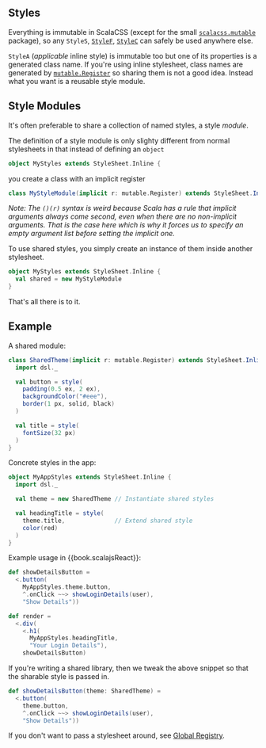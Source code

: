 ## Styles

Everything is immutable in ScalaCSS
(except for the small [`scalacss.mutable`](https://github.com/japgolly/scalacss/blob/master/core/src/main/scala/scalacss/mutable/)
package),
so any `StyleS`,
[`StyleF`](stylef.md),
[`StyleC`](nested.md)
can safely be used anywhere else.

`StyleA` (_applicable_ inline style) is immutable too but one of its properties
is a generated class name. If you're using inline stylesheet, class names are
generated by [`mutable.Register`](https://github.com/japgolly/scalacss/blob/master/core/src/main/scala/scalacss/mutable/Register.scala)
so sharing them is not a good idea. Instead what you want is a reusable style module.

## Style Modules

It's often preferable to share a collection of named styles, a style _module_.

The definition of a style module is only slighty different from normal stylesheets
in that instead of defining an `object`
```scala
object MyStyles extends StyleSheet.Inline {
```
you create a class with an implicit register
```scala
class MyStyleModule(implicit r: mutable.Register) extends StyleSheet.Inline()(r) {
```

_Note: The `()(r)` syntax is weird because Scala has a rule that implicit arguments
always come second, even when there are no non-implicit arguments. That is the case
here which is why it forces us to specify an empty argument list before setting the
implicit one._

To use shared styles, you simply create an instance of them inside another stylesheet.

```scala
object MyStyles extends StyleSheet.Inline {
  val shared = new MyStyleModule
}
```

That's all there is to it.



## Example

A shared module:
```scala
class SharedTheme(implicit r: mutable.Register) extends StyleSheet.Inline()(r) {
  import dsl._

  val button = style(
    padding(0.5 ex, 2 ex),
    backgroundColor("#eee"),
    border(1 px, solid, black)
  )

  val title = style(
    fontSize(32 px)
  )
}
```

Concrete styles in the app:
```scala
object MyAppStyles extends StyleSheet.Inline {
  import dsl._

  val theme = new SharedTheme // Instantiate shared styles

  val headingTitle = style(
    theme.title,              // Extend shared style
    color(red)
  )
}
```

Example usage in {{book.scalajsReact}}:
```scala
def showDetailsButton =
  <.button(
    MyAppStyles.theme.button,
    ^.onClick ~~> showLoginDetails(user),
    "Show Details"))

def render =
  <.div(
    <.h1(
      MyAppStyles.headingTitle,
      "Your Login Details"),
    showDetailsButton)
```

If you're writing a shared library, then we tweak the above snippet so that
the sharable style is passed in.
```scala
def showDetailsButton(theme: SharedTheme) =
  <.button(
    theme.button,
    ^.onClick ~~> showLoginDetails(user),
    "Show Details"))
```

If you don't want to pass a stylesheet around, see [Global Registry](global_registry.md).
